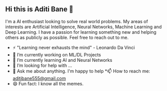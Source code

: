 ## Hi this is Aditi Bane 👋
I'm a AI enthusiast looking to solve real world problems. My areas of interests are Artificial Intelligence, Neural Networks, Machine Learning and Deep Learning.
I have a passion for learning something new and helping others as publicly as possible. Feel free to reach out to me.
* ⚡ "Learning never exhausts the mind" - Leonardo Da Vinci
* 🔭 I’m currently working on ML/DL Projects
* 🌱 I’m currently learning AI and Neural Networks
* 🤔 I’m looking for help with ...
* 💬 Ask me about anything. I'm happy to help
*📫 How to reach me: aditibane555@gmail.com
* 😄 Fun fact: I know all the memes.

